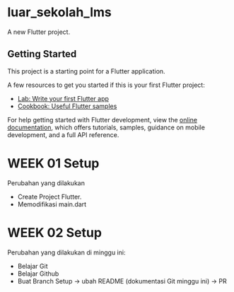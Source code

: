# luar_sekolah_lms

A new Flutter project.

## Getting Started

This project is a starting point for a Flutter application.

A few resources to get you started if this is your first Flutter project:

- [Lab: Write your first Flutter app](https://docs.flutter.dev/get-started/codelab)
- [Cookbook: Useful Flutter samples](https://docs.flutter.dev/cookbook)

For help getting started with Flutter development, view the
[online documentation](https://docs.flutter.dev/), which offers tutorials,
samples, guidance on mobile development, and a full API reference.

# WEEK 01 Setup

Perubahan yang dilakukan
- Create Project Flutter.
- Memodifikasi main.dart

# WEEK 02 Setup

Perubahan yang dilakukan di minggu ini:
- Belajar Git 
- Belajar Github
- Buat Branch Setup -> ubah README (dokumentasi Git minggu ini) -> PR